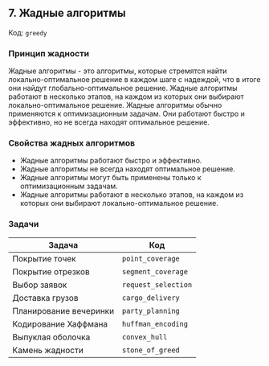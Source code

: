 ## 7. Жадные алгоритмы

Код: `greedy`

### Принцип жадности

Жадные алгоритмы - это алгоритмы, которые стремятся найти локально-оптимальное решение в каждом шаге с надеждой, что в
итоге они найдут глобально-оптимальное решение. Жадные алгоритмы работают в несколько этапов, на каждом из которых они
выбирают локально-оптимальное решение. Жадные алгоритмы обычно применяются к оптимизационным задачам. Они работают
быстро и эффективно, но не всегда находят оптимальное решение.

### Свойства жадных алгоритмов

- Жадные алгоритмы работают быстро и эффективно.
- Жадные алгоритмы не всегда находят оптимальное решение.
- Жадные алгоритмы могут быть применены только к оптимизационным задачам.
- Жадные алгоритмы работают в несколько этапов, на каждом из которых они выбирают локально-оптимальное решение.

### Задачи

| Задача                 | Код                 |
|------------------------|---------------------|
| Покрытие точек         | `point_coverage`    |
| Покрытие отрезков      | `segment_coverage`  |
| Выбор заявок           | `request_selection` |
| Доставка грузов        | `cargo_delivery`    |
| Планирование вечеринки | `party_planning`    |
| Кодирование Хаффмана   | `huffman_encoding`  |
| Выпуклая оболочка      | `convex_hull`       |
| Камень жадности        | `stone_of_greed`    |